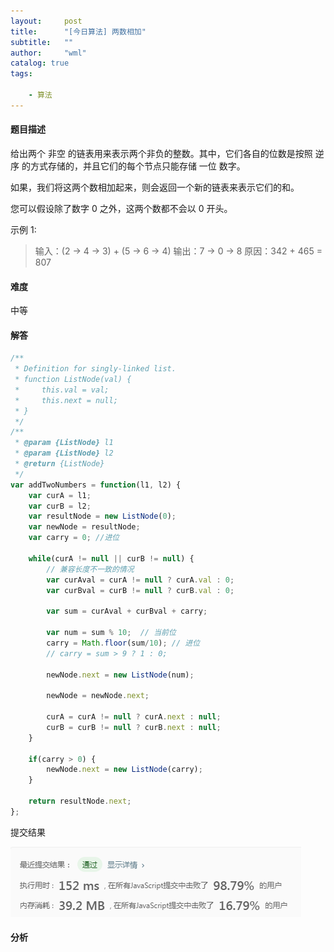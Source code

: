 ```yaml
---
layout:     post
title:      "[今日算法] 两数相加"
subtitle:   ""
author:     "wml"
catalog: true
tags:

    - 算法
---
```


#### 题目描述

给出两个 非空 的链表用来表示两个非负的整数。其中，它们各自的位数是按照 逆序 的方式存储的，并且它们的每个节点只能存储 一位 数字。

如果，我们将这两个数相加起来，则会返回一个新的链表来表示它们的和。

您可以假设除了数字 0 之外，这两个数都不会以 0 开头。

示例 1:

> 输入：(2 -> 4 -> 3) + (5 -> 6 -> 4)
> 输出：7 -> 0 -> 8
> 原因：342 + 465 = 807

#### 难度

中等

#### 解答

```js
/**
 * Definition for singly-linked list.
 * function ListNode(val) {
 *     this.val = val;
 *     this.next = null;
 * }
 */
/**
 * @param {ListNode} l1
 * @param {ListNode} l2
 * @return {ListNode}
 */
var addTwoNumbers = function(l1, l2) {
    var curA = l1;
    var curB = l2;
    var resultNode = new ListNode(0);
    var newNode = resultNode;
    var carry = 0; //进位

    while(curA != null || curB != null) {
        // 兼容长度不一致的情况
        var curAval = curA != null ? curA.val : 0;
        var curBval = curB != null ? curB.val : 0;

        var sum = curAval + curBval + carry;

        var num = sum % 10;  // 当前位
        carry = Math.floor(sum/10); // 进位
        // carry = sum > 9 ? 1 : 0;

        newNode.next = new ListNode(num);

        newNode = newNode.next;

        curA = curA != null ? curA.next : null;
        curB = curB != null ? curB.next : null;
    }

    if(carry > 0) {
        newNode.next = new ListNode(carry);
    }

    return resultNode.next;
};
```

提交结果

![1](/img/algorithm/day3-1.png)

#### 分析
